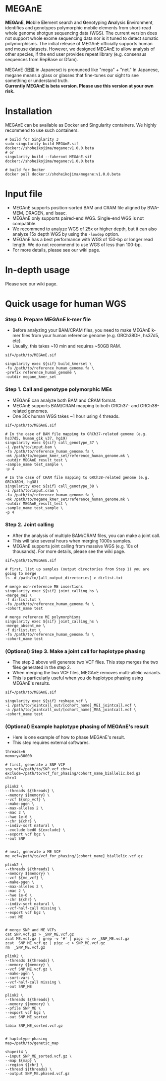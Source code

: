 # MEGAnE
**MEGAnE**, **M**obile **E**lement search and **G**enotyping **An**alysis **E**nvironment, identifies and genotypes polymorphic mobile elements from short-read whole genome shotgun sequencing data (WGS). The current version does not support whole exome sequencing data nor is it tuned to detect somatic polymorphisms. The initial release of MEGAnE officially supports human and mouse datasets. However, we designed MEGAnE to allow analysis of other species, if the end user provides repeat library (e.g. consensus sequences from RepBase or Dfam).
  
MEGAnE (眼鏡 in Japanese) is pronunced like "mega" + "net." In Japanese, megane means a glass or glasses that fine-tunes our sight to see something or understand truth.  
**Currently MEGAnE is beta version. Please use this version at your own risk.**
  
# Installation
MEGAnE can be available as Docker and Singularity containers. We highly recommend to use such containers.  
  
```
# build for Singlarity 3
sudo singularity build MEGAnE.sif docker://shoheikojima/megane:v1.0.0.beta
# or 
singularity build --fakeroot MEGAnE.sif docker://shoheikojima/megane:v1.0.0.beta

# build for Docker
docker pull docker://shoheikojima/megane:v1.0.0.beta
```
  
# Input file
- MEGAnE supports position-sorted BAM and CRAM file aligned by BWA-MEM, DRAGEN, and Isaac.  
- MEGAnE only supports paired-end WGS. Single-end WGS is not compatible.  
- We recommend to analyze WGS of 25x or higher depth, but it can also analyze 15x depth WGS by using the `-lowdep` option.  
- MEGAnE has a best performance with WGS of 150-bp or longer read length. We do not recommend to use WGS of less than 100-bp.  
- For more details, please see our wiki page.  
  
# In-depth usage
Please see our wiki page.  
  
# Quick usage for human WGS

### Step 0. Prepare MEGAnE k-mer file
- Before analyzing your BAM/CRAM files, you need to make MEGAnE k-mer files from your human reference genome (e.g. GRCh38DH, hs37d5, etc).  
- Usually, this takes ~10 min and requires ~50GB RAM.  
  
```
sif=/path/to/MEGAnE.sif

singularity exec ${sif} build_kmerset \
-fa /path/to/reference_human_genome.fa \
-prefix reference_human_genome \
-outdir megane_kmer_set
```
  
### Step 1. Call and genotype polymorphic MEs
- MEGAnE can analyze both BAM and CRAM format.  
- MEGAnE supports BAM/CRAM mapping to both GRCh37- and GRCh38-related genomes.  
- One 30x human WGS takes ~1 hour using 4 threads.  
  
```
sif=/path/to/MEGAnE.sif

# In the case of BAM file mapping to GRCh37-related genome (e.g. hs37d5, human_g1k_v37, hg19)
singularity exec ${sif} call_genotype_37 \
-i /path/to/input.bam \
-fa /path/to/reference_human_genome.fa \
-mk /path/to/megane_kmer_set/reference_human_genome.mk \
-outdir MEGAnE_result_test \
-sample_name test_sample \
-p 4

# In the case of CRAM file mapping to GRCh38-related genome (e.g. GRCh38DH, hg38)
singularity exec ${sif} call_genotype_38 \
-i /path/to/input.cram \
-fa /path/to/reference_human_genome.fa \
-mk /path/to/megane_kmer_set/reference_human_genome.mk \
-outdir MEGAnE_result_test \
-sample_name test_sample \
-p 4
```
  
### Step 2. Joint calling
- After the analysis of multiple BAM/CRAM files, you can make a joint call.  
- This will take several hours when merging 1000s samples.  
- MEGAnE supports joint calling from massive WGS (e.g. 10s of thousands). For more details, please see the wiki page.  
  
```
sif=/path/to/MEGAnE.sif

# first, list up samples (output directories from Step 1) you are going to merge
ls -d /path/to/[all_output_directories] > dirlist.txt

# merge non-reference ME insertions
singularity exec ${sif} joint_calling_hs \
-merge_mei \
-f dirlist.txt \
-fa /path/to/reference_human_genome.fa \
-cohort_name test

# merge reference ME polymorphisms
singularity exec ${sif} joint_calling_hs \
-merge_absent_me \
-f dirlist.txt \
-fa /path/to/reference_human_genome.fa \
-cohort_name test
```
  
### (Optional) Step 3. Make a joint call for haplotype phasing
- The step 2 above will generate two VCF files. This step merges the two files generated in the step 2.  
- When merging the two VCF files, MEGAnE removes multi-allelic variants.  
- This is particularly useful when you do haplotype phasing using MEGAnE's results.  
  
```
sif=/path/to/MEGAnE.sif

singularity exec ${sif} reshape_vcf \
-i /path/to/jointcall_out/[cohort_name]_MEI_jointcall.vcf \
-a /path/to/jointcall_out/[cohort_name]_MEA_jointcall.vcf \
-cohort_name test
```
  
### (Optional) Example haplotype phasing of MEGAnE's result  
- Here is one example of how to phase MEGAnE's result.  
- This step requires external softwares.  
  
```
threads=6
memory=30000

# first, generate a SNP VCF
snp_vcf=/path/to/SNP.vcf chr=1
exclude=/path/to/vcf_for_phasing/cohort_name_biallelic.bed.gz
chr=1

plink2 \
--threads ${threads} \
--memory ${memory} \
--vcf ${snp_vcf} \
--make-pgen \
--max-alleles 2 \
--mac 2 \
--hwe 1e-6 \
--chr ${chr} \
--indiv-sort natural \
--exclude bed0 ${exclude} \
--export vcf bgz \
--out SNP


# next, generate a ME VCF
me_vcf=/path/to/vcf_for_phasing/[cohort_name]_biallelic.vcf.gz

plink2 \
--threads ${threads} \
--memory ${memory} \
--vcf ${me_vcf} \
--make-pgen \
--max-alleles 2 \
--mac 2 \
--hwe 1e-6 \
--chr ${chr} \
--indiv-sort natural \
--vcf-half-call missing \
--export vcf bgz \
--out ME


# merge SNP and ME VCFs
cat SNP.vcf.gz > _SNP_ME.vcf.gz
zcat ME.vcf.gz | grep -v '#' | pigz -c >> _SNP_ME.vcf.gz
zcat _SNP_ME.vcf.gz | pigz -c > SNP_ME.vcf.gz
rm  _SNP_ME.vcf.gz

plink2 \
--threads ${threads} \
--memory ${memory} \
--vcf SNP_ME.vcf.gz \
--make-pgen \
--sort-vars \
--vcf-half-call missing \
--out SNP_ME

plink2 \
--threads ${threads} \
--memory ${memory} \
--pfile SNP_ME \
--export vcf bgz \
--out SNP_ME_sorted

tabix SNP_ME_sorted.vcf.gz


# haplotype-phasing
map=/path/to/genetic_map

shapeit4 \
--input SNP_ME_sorted.vcf.gz \
--map ${map} \
--region ${chr} \
--thread ${threads} \
--output SNP_ME.phased.vcf.gz
```


